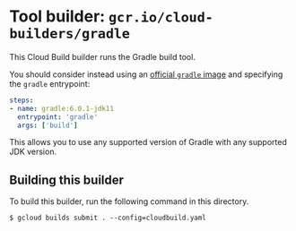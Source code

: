 # Tool builder: `gcr.io/cloud-builders/gradle`

This Cloud Build builder runs the Gradle build tool.

You should consider instead using an [official `gradle`
image](https://hub.docker.com/_/gradle/) and specifying the `gradle` entrypoint:
```yaml
steps:
- name: gradle:6.0.1-jdk11
  entrypoint: 'gradle'
  args: ['build']
```
This allows you to use any supported version of Gradle with any supported JDK
version.

## Building this builder

To build this builder, run the following command in this directory.

    $ gcloud builds submit . --config=cloudbuild.yaml
